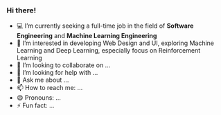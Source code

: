 ### Hi there!

<!--
**Leese0917/Leese0917** is a ✨ _special_ ✨ repository because its `README.md` (this file) appears on your GitHub profile.

Here are some ideas to get you started:-->

- 💻 I’m currently seeking a full-time job in the field of **Software Engineering** and **Machine Learning Engineering**
- 🤔 I’m interested in developing Web Design and UI, exploring Machine Learning and Deep Learning, especially focus on Reinforcement Learning
- 👯 I’m looking to collaborate on ...
- 🤔 I’m looking for help with ...
- 💬 Ask me about ...
- 📫 How to reach me: ...
- 😄 Pronouns: ...
- ⚡ Fun fact: ...
